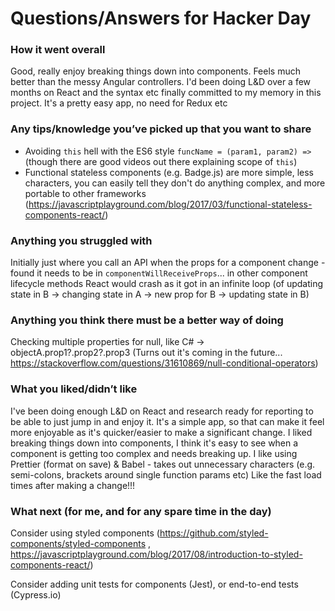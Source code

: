 # Questions/Answers for Hacker Day

### How it went overall

Good, really enjoy breaking things down into components. Feels much better than the messy Angular controllers.
I'd been doing L&D over a few months on React and the syntax etc finally committed to my memory in this project.
It's a pretty easy app, no need for Redux etc

### Any tips/knowledge you’ve picked up that you want to share

* Avoiding `this` hell with the ES6 style `funcName = (param1, param2) =>` (though there are good videos out there explaining scope of `this`)
* Functional stateless components (e.g. Badge.js) are more simple, less characters, you can easily tell they don't do anything complex, and more portable to other frameworks (https://javascriptplayground.com/blog/2017/03/functional-stateless-components-react/)

### Anything you struggled with

Initially just where you call an API when the props for a component change - found it needs to be in `componentWillReceiveProps`... in other
component lifecycle methods React would crash as it got in an infinite loop (of updating state in B -> changing state in A -> new prop for B -> updating state in B)

### Anything you think there must be a better way of doing

Checking multiple properties for null, like C# -> objectA.prop1?.prop2?.prop3
(Turns out it's coming in the future... https://stackoverflow.com/questions/31610869/null-conditional-operators)

### What you liked/didn’t like

I've been doing enough L&D on React and research ready for reporting to be able to just jump in and enjoy it.
It's a simple app, so that can make it feel more enjoyable as it's quicker/easier to make a significant change.
I liked breaking things down into components, I think it's easy to see when a component is getting too complex and needs breaking up.
I like using Prettier (format on save) & Babel - takes out unnecessary characters (e.g. semi-colons, brackets around single function params etc)
Like the fast load times after making a change!!!

### What next (for me, and for any spare time in the day)

Consider using styled components (https://github.com/styled-components/styled-components , https://javascriptplayground.com/blog/2017/08/introduction-to-styled-components-react/)

Consider adding unit tests for components (Jest), or end-to-end tests (Cypress.io)
